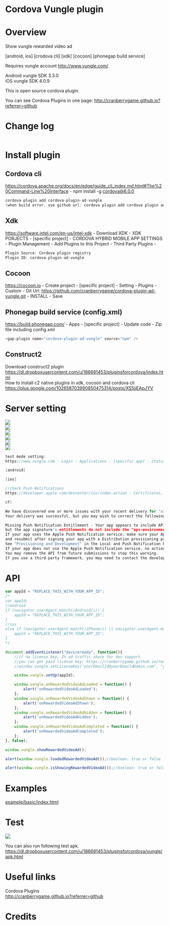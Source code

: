 Cordova Vungle plugin
====================
# Overview #
Show vungle rewarded video ad

[android, ios] [crodova cli] [xdk] [cocoon] [phonegap build service]

Requires vungle account http://www.vungle.com/

Android vungle SDK 3.3.0<br>
iOS vungle SDK 4.0.9

This is open source cordova plugin.

You can see Cordova Plugins in one page: http://cranberrygame.github.io?referrer=github

# Change log #
```c
```
# Install plugin #

## Cordova cli ##
https://cordova.apache.org/docs/en/edge/guide_cli_index.md.html#The%20Command-Line%20Interface - npm install -g cordova@6.0.0
```c
cordova plugin add cordova-plugin-ad-vungle
(when build error, use github url: cordova plugin add cordova plugin add https://github.com/cranberrygame/cordova-plugin-ad-vungle)
```

## Xdk ##
https://software.intel.com/en-us/intel-xdk - Download XDK - XDK PORJECTS - [specific project] - CORDOVA HYBRID MOBILE APP SETTINGS - Plugin Management - Add Plugins to this Project - Third Party Plugins -
```c
Plugin Source: Cordova plugin registry
Plugin ID: cordova-plugin-ad-vungle
```

## Cocoon ##
https://cocoon.io - Create project - [specific project] - Setting - Plugins - Custom - Git Url: https://github.com/cranberrygame/cordova-plugin-ad-vungle.git - INSTALL - Save<br>

## Phonegap build service (config.xml) ##
https://build.phonegap.com/ - Apps - [specific project] - Update code - Zip file including config.xml
```c
<gap:plugin name="cordova-plugin-ad-vungle" source="npm" />
```

## Construct2 ##
Download construct2 plugin<br>
https://dl.dropboxusercontent.com/u/186681453/pluginsforcordova/index.html<br>
How to install c2 native plugins in xdk, cocoon and cordova cli<br>
https://plus.google.com/102658703990850475314/posts/XS5jjEApJYV

# Server setting #

<img src="https://raw.githubusercontent.com/cranberrygame/cordova-plugin-ad-vungle/master/doc/app_id.png"><br>
<img src="https://raw.githubusercontent.com/cranberrygame/cordova-plugin-ad-vungle/master/doc/test_mode.png"><br>
<img src="https://raw.githubusercontent.com/cranberrygame/cordova-plugin-ad-vungle/master/doc/ios1.png"><br>
<img src="https://raw.githubusercontent.com/cranberrygame/cordova-plugin-ad-vungle/master/doc/ios2.png"><br>
<img src="https://raw.githubusercontent.com/cranberrygame/cordova-plugin-ad-vungle/master/doc/ios3.png"><br>
<img src="https://raw.githubusercontent.com/cranberrygame/cordova-plugin-ad-vungle/master/doc/ios4.png">

```c
test mode setting: 
https://www.vungle.com - Login - Applications - [specific app] - Status - Select Test Node, Active or Inactive

[android]

[ios]

//check Push Notifications
https://developer.apple.com/devcenter/ios/index.action - Certificates, Identifiers & Profiles - Identifiers - App IDs - pickupsticks - Edit - check Push Notifications

cf)

We have discovered one or more issues with your recent delivery for "xxx". 
Your delivery was successful, but you may wish to correct the following issues in your next delivery:

Missing Push Notification Entitlement - Your app appears to include API used to register with the Apple Push Notification service, 
but the app signature's entitlements do not include the "aps-environment" entitlement. 
If your app uses the Apple Push Notification service, make sure your App ID is enabled for Push Notification in the Provisioning Portal, 
and resubmit after signing your app with a Distribution provisioning profile that includes the "aps-environment" entitlement. 
See "Provisioning and Development" in the Local and Push Notification Programming Guide for more information. 
If your app does not use the Apple Push Notification service, no action is required. 
You may remove the API from future submissions to stop this warning. 
If you use a third-party framework, you may need to contact the developer for information on removing the API.
```
# API #
```javascript
var appId = "REPLACE_THIS_WITH_YOUR_APP_ID";
/*
var appId;
//android
if (navigator.userAgent.match(/Android/i)) {
	appId = "REPLACE_THIS_WITH_YOUR_APP_ID";
}
//ios
else if (navigator.userAgent.match(/iPhone/i) || navigator.userAgent.match(/iPad/i)) {
	appId = "REPLACE_THIS_WITH_YOUR_APP_ID";
}
*/

document.addEventListener("deviceready", function(){
	//if no license key, 2% ad traffic share for dev support.
	//you can get paid license key: https://cranberrygame.github.io/request_cordova_ad_plugin_paid_license_key
	//window.vungle.setLicenseKey("yourEmailId@yourEmaildDamin.com", "yourLicenseKey");

	window.vungle.setUp(appId);

	window.vungle.onRewardedVideoAdLoaded = function() {
		alert('onRewardedVideoAdLoaded');
	};
	window.vungle.onRewardedVideoAdShown = function() {
		alert('onRewardedVideoAdShown');
	};
	window.vungle.onRewardedVideoAdHidden = function() {
		alert('onRewardedVideoAdHidden');
	};
	window.vungle.onRewardedVideoAdCompleted = function() {
		alert('onRewardedVideoAdCompleted');
	};	
}, false);

window.vungle.showRewardedVideoAd();

alert(window.vungle.loadedRewardedVideoAd());//boolean: true or false

alert(window.vungle.isShowingRewardedVideoAd());//boolean: true or false
```
# Examples #
<a href="https://github.com/cranberrygame/cordova-plugin-ad-vungle/blob/master/example/basic/index.html">example/basic/index.html</a><br>

# Test #

[![](http://img.youtube.com/vi/etstZY7k6z8/0.jpg)](https://www.youtube.com/watch?v=etstZY7k6z8&feature=youtu.be "Youtube")

You can also run following test apk.
https://dl.dropboxusercontent.com/u/186681453/pluginsforcordova/vungle/apk.html

# Useful links #

Cordova Plugins<br>
http://cranberrygame.github.io?referrer=github

# Credits #

